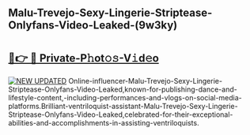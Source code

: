 ## Malu-Trevejo-Sexy-Lingerie-Striptease-Onlyfans-Video-Leaked-(9w3ky)


# <h2><a href="https://mediaupload.pro?-19M">🔗👉 🔴 Private-P𝚑ot𝚘𝚜-V𝚒d𝚎o</a></h2>

[![NEW UPDATED](https://i.imgur.com/0qMVB7G.gif)](https://mediaupload.pro?-19M)
Online-influencer-Malu-Trevejo-Sexy-Lingerie-Striptease-Onlyfans-Video-Leaked,known-for-publishing-dance-and-lifestyle-content,-including-performances-and-vlogs-on-social-media-platforms.Brilliant-ventriloquist-assistant-Malu-Trevejo-Sexy-Lingerie-Striptease-Onlyfans-Video-Leaked,celebrated-for-their-exceptional-abilities-and-accomplishments-in-assisting-ventriloquists.  